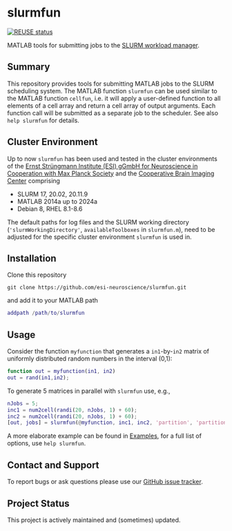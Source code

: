 <!--
Copyright (c) 2025 Ernst Strüngmann Institute (ESI) for Neuroscience
in Cooperation with Max Planck Society
SPDX-License-Identifier: CC-BY-NC-SA-1.0
-->

# slurmfun

[![REUSE status](https://api.reuse.software/badge/github.com/esi-neuroscience/slurmfun)](https://api.reuse.software/info/github.com/esi-neuroscience/slurmfun)

MATLAB tools for submitting jobs to the [SLURM workload manager](https://slurm.schedmd.com/overview.html). 

## Summary 

This repository provides tools for submitting MATLAB jobs to the SLURM scheduling 
system. The MATLAB function `slurmfun` can be used similar to the MATLAB function 
`cellfun`, i.e. it will apply a user-defined function to all elements of a cell 
array and return a cell array of output arguments. Each function call will be 
submitted as a separate job to the scheduler. See also `help slurmfun` for details.

## Cluster Environment
Up to now `slurmfun` has been used and tested in the cluster environments of the 
[Ernst Strüngmann Institute (ESI) gGmbH for Neuroscience in Cooperation with Max Planck Society](https://www.esi-frankfurt.de/) 
and the [Cooperative Brain Imaging Center](https://cobic.de/) comprising

- SLURM 17, 20.02, 20.11.9
- MATLAB 2014a up to 2024a
- Debian 8, RHEL 8.1-8.6

The default paths for log files and the SLURM working directory (`'slurmWorkingDirectory'`, `availableToolboxes` in `slurmfun.m`),  need to be adjusted for the specific 
cluster environment `slurmfun` is used in.

## Installation 

Clone this repository 

``` shell
git clone https://github.com/esi-neuroscience/slurmfun.git
```

and add it to your MATLAB path

``` matlab
addpath /path/to/slurmfun
```

## Usage 

Consider the function `myfunction` that generates a `in1`-by-`in2` matrix of uniformly 
distributed random numbers in the interval (0,1):

``` matlab
function out = myfunction(in1, in2)
out = rand(in1,in2);
```

To generate 5 matrices in parallel with `slurmfun` use, e.g., 

``` matlab
nJobs = 5;
inc1 = num2cell(randi(20, nJobs, 1) + 60);
inc2 = num2cell(randi(20, nJobs, 1) + 60);
[out, jobs] = slurmfun(@myfunction, inc1, inc2, 'partition', 'partitionName', 'mem', '7500M', 'cpu', 1);
```

A more elaborate example can be found in [Examples](./Examples), for a full list 
of options, use `help slurmfun`. 

## Contact and Support

To report bugs or ask questions please use our
[GitHub issue tracker](https://github.com/esi-neuroscience/slurmfun/issues).

## Project Status

This project is actively maintained and (sometimes) updated.
